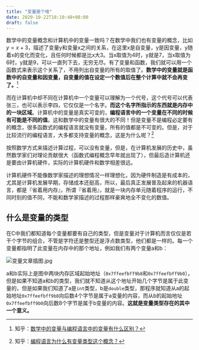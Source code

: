 ```yaml
---
title: "变量是个啥"
date: 2020-10-22T18:10:48+08:00
draft: false
---
```


数学中的变量概念和计算机中的变量一致吗？在数学中我们也有变量的概念，比如$y=x+3$，描述了变量y和变量x之间的关系，在这里x是自变量，y是因变量，y随着x的变化而变化，且任何时候都是比x大3。当x取值为4时，y就是7，当x取值为6时，y就是9，可以一直列下去，无穷无尽。有了变量和函数，我们就可以用一个函数式来表示这个关系了，不用列出自变量的所有的取值了。**数学中的变量就是函数中的自变量和因变量，自变量的值在设定一个数值后在整个计算中就不会再变了。**[^1]

<!--more-->

[^1]: 知乎：[数学中的变量与编程语言中的变量有什么区别？](https://www.zhihu.com/question/355822255)

而在计算机中却不同在计算机中一个变量可以理解为一个代号，这个代号可以代表张三，也可以表示李四，它仅仅是一个名字。**而这个名字所指示的东西就是内存中的一块区域**。计算机中的变量是真实可变的，**编程语言中的一个变量在不同的时候有可能是不同的值**。这和数学中的变量有很大的不同！但是变量不是编程必定要有的概念，很多函数式的编程语言就没有变量，所有的值都是不可变的。但是，对于比较流行的编程语言，大多都支持变量的概念，这是为什么呢？[^2]

[^2]: 知乎：[编程语言为什么有变量类型这个概念？](https://www.zhihu.com/question/425821639/answer/1532975527)

按照数学方式来描述计算过程，可以没有变量，但是，在计算机发展的历史中，虽然数学家们对理论贡献很大（函数式编程概念早年就出现了），但最后造计算机还是要由计算机硬件，实际的计算机硬件和数学相差很远。

计算机硬件不能像数学家描述的理想情况一样理想化，因为硬件制造是有成本的，尤其是计算机发展早期，存储成本还挺高，所以，最后真正发展普及起来的机器语言，都是『省着用内存』，所谓『省着用』，就是一块内存单元随着程序的运行，不同时刻的值不同，不能和数学家描述的过程那样豪爽地全不变化的数值。

## 什么是变量的类型

在C中我们都知道每个变量都要有自己的类型，但是变量对于计算机而言仅仅是若干个字节的组合，不管是字符还是整型还是浮点数类型，他们都是一样的。每一个变量都指明了此变量在内存中的那个地址，例如我们有两个变量a和b：

![变量文章插图.jpg](https://i.loli.net/2020/10/22/QdBVUGWF5cmCRo2.jpg)

a和b实际上是图中两块内存区域起始地址（`0x7ffeefbff9b8`和`0x7ffeefbff9b0`），但是如果不知道a和b的类型，我们就不知道从这个地址开始几个字节是属于此变量的，但是如果我们知道了a是`int`类型，b是`double`类型，那程序就知道从a的起始地址`0x7ffeefbff9b8`向后数4个字节是属于a变量的内容，而从b的起始地址`0x7ffeefbff9b0`向后数8个字节是属于b变量的内容。**这就是变量类型存在的其中一个意义。**




